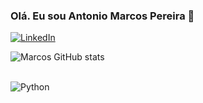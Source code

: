 ### Olá. Eu sou Antonio Marcos Pereira 👋


[![LinkedIn](https://img.shields.io/badge/LinkedIn-0077B5?style=for-the-badge&logo=linkedin&logoColor=white)](https://linkedin.com/in/antoniomarcos-pereira)


![Marcos GitHub stats](https://github-readme-stats.vercel.app/api?username=antoniomarcosap&show_icons=true&theme=merko)

<div style="display: inline_block"><br/>
  <img align="center" alt="Python" src="https://img.shields.io/badge/Python-14354C?style=for-the-badge&logo=python&logoColor=white" />
</div>
